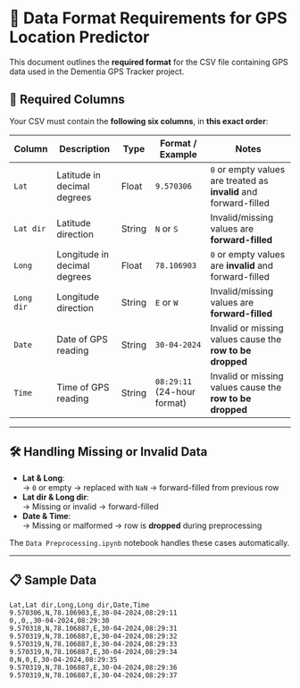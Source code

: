 # 📄 Data Format Requirements for GPS Location Predictor

This document outlines the **required format** for the CSV file containing GPS data used in the Dementia GPS Tracker project.

## 📌 Required Columns

Your CSV must contain the **following six columns**, in **this exact order**:

| Column     | Description                              | Type     | Format / Example                | Notes                                                                 |
|------------|------------------------------------------|----------|----------------------------------|-----------------------------------------------------------------------|
| `Lat`      | Latitude in decimal degrees              | Float    | `9.570306`                       | `0` or empty values are treated as **invalid** and forward-filled     |
| `Lat dir`  | Latitude direction                       | String   | `N` or `S`                       | Invalid/missing values are **forward-filled**                        |
| `Long`     | Longitude in decimal degrees             | Float    | `78.106903`                      | `0` or empty values are **invalid** and forward-filled                |
| `Long dir` | Longitude direction                      | String   | `E` or `W`                       | Invalid/missing values are **forward-filled**                        |
| `Date`     | Date of GPS reading                      | String   | `30-04-2024`                     | Invalid or missing values cause the **row to be dropped**            |
| `Time`     | Time of GPS reading                      | String   | `08:29:11` (24-hour format)      | Invalid or missing values cause the **row to be dropped**            |

---

## 🛠️ Handling Missing or Invalid Data

- **Lat & Long**:  
  → `0` or empty → replaced with `NaN` → forward-filled from previous row  
- **Lat dir & Long dir**:  
  → Missing or invalid → forward-filled  
- **Date & Time**:  
  → Missing or malformed → row is **dropped** during preprocessing

The `Data Preprocessing.ipynb` notebook handles these cases automatically.

---

## 📋 Sample Data

```csv
Lat,Lat dir,Long,Long dir,Date,Time
9.570306,N,78.106903,E,30-04-2024,08:29:11
0,,0,,30-04-2024,08:29:30
9.570318,N,78.106887,E,30-04-2024,08:29:31
9.570319,N,78.106887,E,30-04-2024,08:29:32
9.570319,N,78.106887,E,30-04-2024,08:29:33
9.570319,N,78.106887,E,30-04-2024,08:29:34
0,N,0,E,30-04-2024,08:29:35
9.570319,N,78.106887,E,30-04-2024,08:29:36
9.570319,N,78.106887,E,30-04-2024,08:29:37
